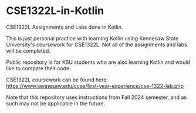 # CSE1322L-in-Kotlin
CSE1322L Assignments and Labs done in Kotlin.

This is just personal practice with learning Kotlin using Kennesaw State University's coursework for CSE1322L. Not all of the assignments and labs will be completed.

Public repository is for KSU students who are also learning Kotlin and would like to compare their code.

CSE1322L coursework can be found here: https://www.kennesaw.edu/ccse/first-year-experience/cse-1322-lab.php

Note that this repository uses instructions from Fall 2024 semester, and as such may not be applicable in the future.
